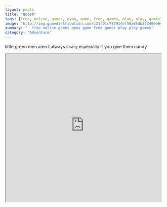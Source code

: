 ```yaml
---
layout: posts
title: "Qoosh"
tags: [free, online, games, oyna, game, free, games, play, play, games]
image: "http://img.gamedistribution.com/c31f91c787914ef58a06db323400e64a.jpg"
summary: "  free online games oyna game free games play play games"
category: "Adventure"
---
```


little green men aren t always scary especially if you give them candy

<iframe width="100%" height="480px;" src="http://flash.gamedistribution.com?game=c31f91c787914ef58a06db323400e64a"></iframe>